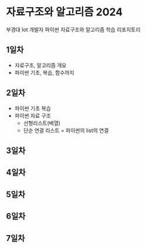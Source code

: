 # 자료구조와 알고리즘 2024
부경대 Iot 개발자 파이썬 자료구조와 알고리즘 학습 리포지토리

## 1일차
- 자료구조, 알고리즘 개요
- 파이썬 기초, 복습, 함수까지

## 2일차
- 파이썬 기초 복습
- 파이썬 자료 구조
    - 선형리스트(배열)
    - 단순 연결 리스트 = 파이썬의 list의 연결
    

## 3일차

## 4일차

## 5일차

## 6일차

## 7일차


